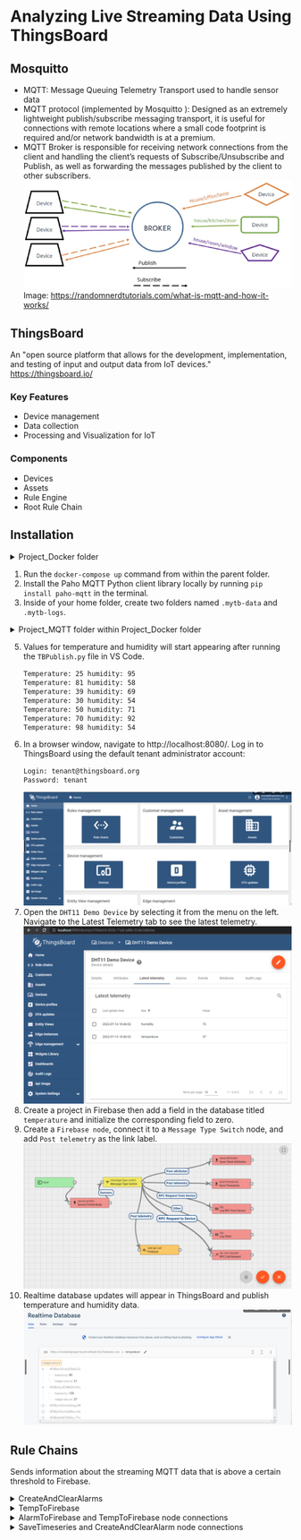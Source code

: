 # Analyzing Live Streaming Data Using ThingsBoard

## Mosquitto
* MQTT: Message Queuing Telemetry Transport used to handle sensor data
* MQTT protocol (implemented by
Mosquitto ): Designed as an extremely lightweight publish/subscribe messaging
transport, it is useful for connections with remote locations where a small code footprint is required and/or network
bandwidth is at a premium.
* MQTT Broker is responsible for receiving network connections from the client and handling the client’s requests of
Subscribe/Unsubscribe and Publish, as well as forwarding the messages published by the client to other subscribers.
![](https://github.com/jlstewart12/Analyzing-Live-Streaming-Data-Using-ThingsBoard/blob/main/images/mqtt.png)
Image: https://randomnerdtutorials.com/what-is-mqtt-and-how-it-works/

## ThingsBoard
An "open source platform that allows for the development, implementation, and testing of input
and output data from IoT devices."  
https://thingsboard.io/
### Key Features
- Device management
- Data collection
- Processing and Visualization for IoT
### Components
- Devices
- Assets
- Rule Engine
- Root Rule Chain

## Installation

<details><summary>Project_Docker folder</summary>
<p>

![](https://github.com/jlstewart12/Analyzing-Live-Streaming-Data-Using-ThingsBoard/blob/main/images/24P11.png)

</p>
</details>

1. Run the ```docker-compose up``` command from within the parent folder.
2. Install the Paho MQTT Python client library locally by running ```pip install paho-mqtt``` in the terminal.
3. Inside of your home folder, create two folders named ```.mytb-data``` and ```.mytb-logs```.

<details><summary>Project_MQTT folder within Project_Docker folder</summary>
<p>

![](https://github.com/jlstewart12/Analyzing-Live-Streaming-Data-Using-ThingsBoard/blob/main/images/24P13.png)

</p>
</details>

5. Values for temperature and humidity will start appearing after running the ```TBPublish.py``` file in VS Code.
    ```
    Temperature: 25 humidity: 95
    Temperature: 81 humidity: 58
    Temperature: 39 humidity: 69
    Temperature: 30 humidity: 54
    Temperature: 50 humidity: 71
    Temperature: 70 humidity: 92
    Temperature: 98 humidity: 54
    ```
6. In a browser window, navigate to http://localhost:8080/. Log in to ThingsBoard using the default tenant administrator account:
    ```
    Login: tenant@thingsboard.org
    Password: tenant
    ```
    ![](https://github.com/jlstewart12/Analyzing-Live-Streaming-Data-Using-ThingsBoard/blob/main/images/TBpage.png)
7. Open the ```DHT11 Demo Device``` by selecting it from the menu on the left. Navigate to the Latest Telemetry tab to see the latest telemetry.
    ![](https://github.com/jlstewart12/Analyzing-Live-Streaming-Data-Using-ThingsBoard/blob/main/images/latest_telemetry.png)
8.  Create a project in Firebase then add a field in the database titled ```temperature``` and initialize the corresponding field to zero.
9. Create a ```Firebase node```, connect it to a ```Message Type Switch``` node, and add ```Post telemetry``` as the link label.
    ![](https://github.com/jlstewart12/Analyzing-Live-Streaming-Data-Using-ThingsBoard/blob/main/images/nodes.png)
10. Realtime database updates will appear in ThingsBoard and publish temperature and humidity data.
    ![](https://github.com/jlstewart12/Analyzing-Live-Streaming-Data-Using-ThingsBoard/blob/main/images/realtime_db.png)
## Rule Chains
Sends information about the streaming MQTT data that is above a certain threshold to Firebase.

<details><summary>CreateAndClearAlarms</summary>
<p>

![](https://github.com/jlstewart12/Analyzing-Live-Streaming-Data-Using-ThingsBoard/blob/main/images/CreateAndClearAlarms.png)

</p>
</details>

<details><summary>TempToFirebase</summary>
<p>

![](https://github.com/jlstewart12/Analyzing-Live-Streaming-Data-Using-ThingsBoard/blob/main/images/TempToFirebase.png)

</p>
</details>

<details><summary>AlarmToFirebase and TempToFirebase node connections</summary>
<p>

![](https://github.com/jlstewart12/Analyzing-Live-Streaming-Data-Using-ThingsBoard/blob/main/images/NodeConnections.png)

</p>
</details>

<details><summary>SaveTimeseries and CreateAndClearAlarm node connections</summary>
<p>

![](https://github.com/jlstewart12/Analyzing-Live-Streaming-Data-Using-ThingsBoard/blob/main/images/SaveTimeseriesAndCreateAndClearAlarm.png)

</p>
</details>
